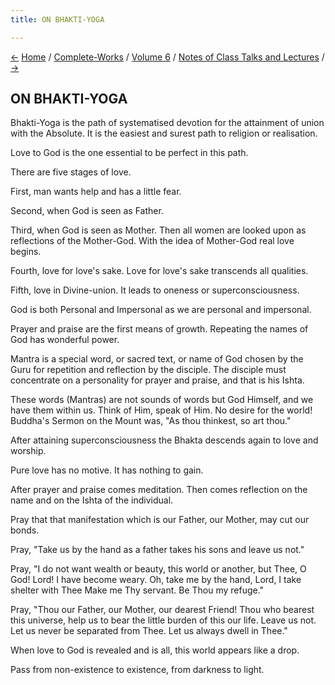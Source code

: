 ```yaml
---
title: ON BHAKTI-YOGA

---
```

<div>

[←](on_raja-yoga.htm) [Home](../../../index.htm) /
[Complete-Works](../../complete_works.htm) / [Volume
6](../volume_6_contents.htm) / [Notes of Class Talks and
Lectures](notes_of_class_talks_and_lectures_contents.htm)
/ [→](on_jnana-yoga.htm)

  

## ON BHAKTI-YOGA

 

Bhakti-Yoga is the path of systematised devotion for the attainment of
union with the Absolute. It is the easiest and surest path to religion
or realisation.

Love to God is the one essential to be perfect in this path.

There are five stages of love.

First, man wants help and has a little fear.

Second, when God is seen as Father.

Third, when God is seen as Mother. Then all women are looked upon as
reflections of the Mother-God. With the idea of Mother-God real love
begins.

Fourth, love for love's sake. Love for love's sake transcends all
qualities.

Fifth, love in Divine-union. It leads to oneness or superconsciousness.

God is both Personal and Impersonal as we are personal and impersonal.

Prayer and praise are the first means of growth. Repeating the names of
God has wonderful power.

Mantra is a special word, or sacred text, or name of God chosen by the
Guru for repetition and reflection by the disciple. The disciple must
concentrate on a personality for prayer and praise, and that is his
Ishta.

These words (Mantras) are not sounds of words but God Himself, and we
have them within us. Think of Him, speak of Him. No desire for the
world! Buddha's Sermon on the Mount was, "As thou thinkest, so art
thou."

After attaining superconsciousness the Bhakta descends again to love and
worship.

Pure love has no motive. It has nothing to gain.

After prayer and praise comes meditation. Then comes reflection on the
name and on the Ishta of the individual.

Pray that that manifestation which is our Father, our Mother, may cut
our bonds.

Pray, "Take us by the hand as a father takes his sons and leave us not."

Pray, "I do not want wealth or beauty, this world or another, but Thee,
O God! Lord! I have become weary. Oh, take me by the hand, Lord, I take
shelter with Thee Make me Thy servant. Be Thou my refuge."

Pray, "Thou our Father, our Mother, our dearest Friend! Thou who bearest
this universe, help us to bear the little burden of this our life. Leave
us not. Let us never be separated from Thee. Let us always dwell in
Thee."

When love to God is revealed and is all, this world appears like a drop.

Pass from non-existence to existence, from darkness to light.

</div>
